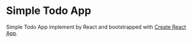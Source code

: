 Simple Todo App
===
Simple Todo App implement by React and bootstrapped with [Create React App](https://github.com/facebookincubator/create-react-app).

